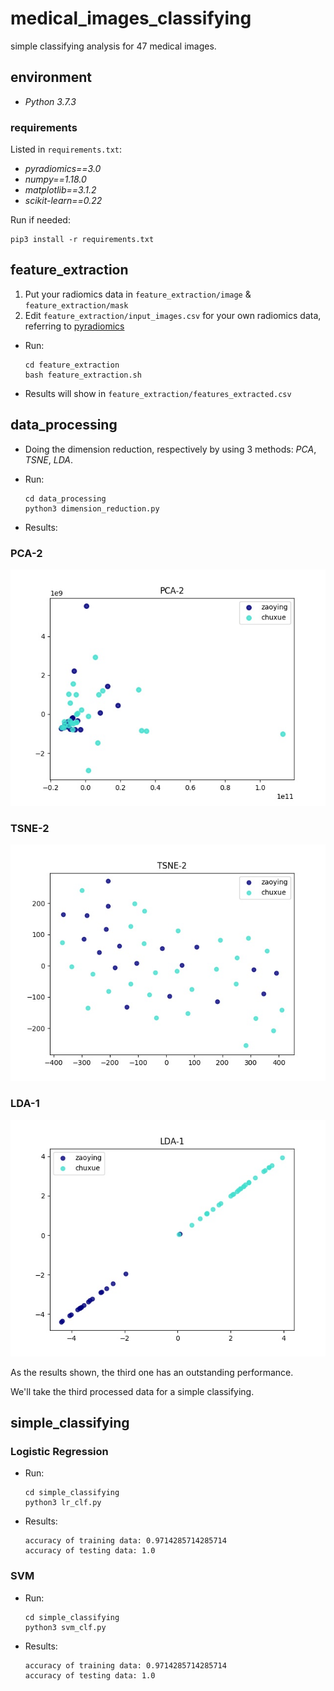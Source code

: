 # medical_images_classifying

simple classifying analysis for 47 medical images.

## environment

- *Python 3.7.3*

### requirements

Listed in `requirements.txt`:

- *pyradiomics==3.0*
- *numpy==1.18.0*
- *matplotlib==3.1.2*
- *scikit-learn==0.22*

Run if needed:

```shell
pip3 install -r requirements.txt
```

## feature_extraction

1. Put your radiomics data in `feature_extraction/image` & `feature_extraction/mask` 
2. Edit `feature_extraction/input_images.csv` for your own radiomics data, referring to [pyradiomics](https://github.com/radiomics/pyradiomics)

- Run:

  ```shell
  cd feature_extraction
  bash feature_extraction.sh
  ```

- Results will show in `feature_extraction/features_extracted.csv`

## data_processing

- Doing the dimension reduction, respectively by using 3 methods: *PCA*, *TSNE*, *LDA*.

- Run:

  ```shell
  cd data_processing
  python3 dimension_reduction.py
  ```

- Results:

### PCA-2

![PCA-2](https://raw.githubusercontent.com/YuYuYuZero/medical_images_classifying/master/data_processing/PCA-2.jpg)

### TSNE-2

![TSNE-2](https://raw.githubusercontent.com/YuYuYuZero/medical_images_classifying/master/data_processing/TSNE-2.jpg)

### LDA-1

![LDA-1](https://raw.githubusercontent.com/YuYuYuZero/medical_images_classifying/master/data_processing/LDA-1.jpg)

As the results shown, the third one has an outstanding performance. 

We'll take the third processed data for a simple classifying.

## simple_classifying

### Logistic Regression

- Run:

  ```shell
  cd simple_classifying
  python3 lr_clf.py
  ```

- Results:

  ```
  accuracy of training data: 0.9714285714285714
  accuracy of testing data: 1.0
  ```

### SVM

- Run:

  ```shell
  cd simple_classifying
  python3 svm_clf.py
  ```

- Results:

  ```
  accuracy of training data: 0.9714285714285714
  accuracy of testing data: 1.0
  ```

